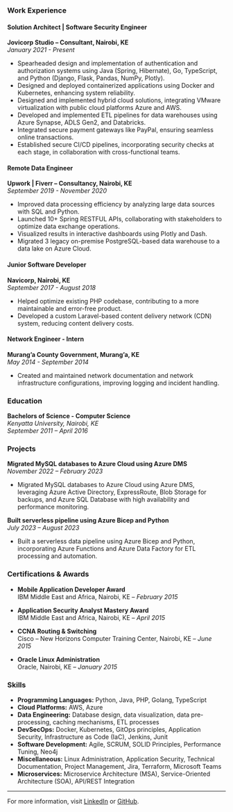### Work Experience

#### Solution Architect | Software Security Engineer
**Jovicorp Studio – Consultant, Nairobi, KE**  
_January 2021 - Present_

- Spearheaded design and implementation of authentication and authorization systems using Java (Spring, Hibernate), Go, TypeScript, and Python (Django, Flask, Pandas, NumPy, Plotly).
- Designed and deployed containerized applications using Docker and Kubernetes, enhancing system reliability.
- Designed and implemented hybrid cloud solutions, integrating VMware virtualization with public cloud platforms Azure and AWS.
- Developed and implemented ETL pipelines for data warehouses using Azure Synapse, ADLS Gen2, and Databricks.
- Integrated secure payment gateways like PayPal, ensuring seamless online transactions.
- Established secure CI/CD pipelines, incorporating security checks at each stage, in collaboration with cross-functional teams.

#### Remote Data Engineer
**Upwork | Fiverr – Consultancy, Nairobi, KE**  
_September 2019 - November 2020_

- Improved data processing efficiency by analyzing large data sources with SQL and Python.
- Launched 10+ Spring RESTFUL APIs, collaborating with stakeholders to optimize data exchange operations.
- Visualized results in interactive dashboards using Plotly and Dash.
- Migrated 3 legacy on-premise PostgreSQL-based data warehouse to a data lake on Azure Cloud.

#### Junior Software Developer
**Navicorp, Nairobi, KE**  
_September 2017 - August 2018_

- Helped optimize existing PHP codebase, contributing to a more maintainable and error-free product.
- Developed a custom Laravel-based content delivery network (CDN) system, reducing content delivery costs.

#### Network Engineer - Intern
**Murang’a County Government, Murang’a, KE**  
_May 2014 - September 2014_

- Created and maintained network documentation and network infrastructure configurations, improving logging and incident handling.

### Education

**Bachelors of Science - Computer Science**  
_Kenyatta University, Nairobi, KE_  
_September 2011 – April 2016_

### Projects

**Migrated MySQL databases to Azure Cloud using Azure DMS**  
_November 2022 – February 2023_

- Migrated MySQL databases to Azure Cloud using Azure DMS, leveraging Azure Active Directory, ExpressRoute, Blob Storage for backups, and Azure SQL Database with high availability and performance monitoring.

**Built serverless pipeline using Azure Bicep and Python**  
_July 2023 – August 2023_

- Built a serverless data pipeline using Azure Bicep and Python, incorporating Azure Functions and Azure Data Factory for ETL processing and automation.

### Certifications & Awards

- **Mobile Application Developer Award**  
  IBM Middle East and Africa, Nairobi, KE – _February 2015_

- **Application Security Analyst Mastery Award**  
  IBM Middle East and Africa, Nairobi, KE – _April 2015_

- **CCNA Routing & Switching**  
  Cisco – New Horizons Computer Training Center, Nairobi, KE – _June 2015_

- **Oracle Linux Administration**  
  Oracle, Nairobi, KE – _January 2015_

### Skills

- **Programming Languages:** Python, Java, PHP, Golang, TypeScript
- **Cloud Platforms:** AWS, Azure
- **Data Engineering:** Database design, data visualization, data pre-processing, caching mechanisms, ETL processes
- **DevSecOps:** Docker, Kubernetes, GitOps principles, Application Security, Infrastructure as Code (IaC), Jenkins, Junit
- **Software Development:** Agile, SCRUM, SOLID Principles, Performance Tuning, Neo4j
- **Miscellaneous:** Linux Administration, Application Security, Technical Documentation, Project Management, Jira, Terraform, Microsoft Teams
- **Microservices:** Microservice Architecture (MSA), Service-Oriented Architecture (SOA), API/REST Integration

---

For more information, visit [LinkedIn](#) or [GitHub](#).
